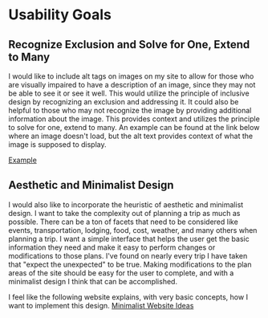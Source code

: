 Usability Goals
===============

Recognize Exclusion and Solve for One, Extend to Many
-----------------------------------------------------

I would like to include alt tags on images on my site to allow for those who are visually impaired to have a description of an image, since they may not be able to see it or see it well. This would utilize the principle of inclusive design by recognizing an exclusion and addressing it. It could also be helpful to those who may not recognize the image by providing additional information about the image. This provides context and utilizes the principle to solve for one, extend to many. An example can be found at the link below where an image doesn't load, but the alt text provides context of what the image is supposed to display.

[Example](https://accessibility.huit.harvard.edu/sites/hwpi.harvard.edu/files/styles/os_files_medium/public/liaisons/files/alt_text_example.jpg?m=1584666266&itok=jMw68TdU)

Aesthetic and Minimalist Design
-------------------------------

I would also like to incorporate the heuristic of aesthetic and minimalist design. I want to take the complexity out of planning a trip as much as possible. There can be a ton of facets that need to be considered like events, transportation, lodging, food, cost, weather, and many others when planning a trip. I want a simple interface that helps the user get the basic information they need and make it easy to perform changes or modifications to those plans. I've found on nearly every trip I have taken that "expect the unexpected" to be true. Making modifications to the plan areas of the site should be easy for the user to complete, and with a minimalist design I think that can be accomplished.

I feel like the following website explains, with very basic concepts, how I want to implement this design.
[Minimalist Website Ideas](https://invigomedia.com/minimalistic-vs-busy-web-design/)